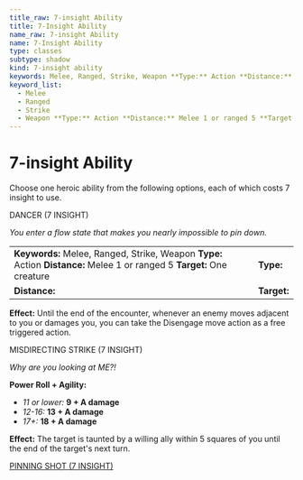 ```yaml
---
title_raw: 7-insight Ability
title: 7-Insight Ability
name_raw: 7-insight Ability
name: 7-Insight Ability
type: classes
subtype: shadow
kind: 7-insight ability
keywords: Melee, Ranged, Strike, Weapon **Type:** Action **Distance:** Melee 1 or ranged 5 **Target:** One creature
keyword_list:
  - Melee
  - Ranged
  - Strike
  - Weapon **Type:** Action **Distance:** Melee 1 or ranged 5 **Target:** One creature
---
```


# 7-insight Ability

Choose one heroic ability from the following options, each of which costs 7 insight to use.

DANCER (7 INSIGHT)

*You enter a flow state that makes you nearly impossible to pin down.*

|                                                                                                                         |             |
| :---------------------------------------------------------------------------------------------------------------------- | :---------- |
| **Keywords:** Melee, Ranged, Strike, Weapon **Type:** Action **Distance:** Melee 1 or ranged 5 **Target:** One creature | **Type:**   |
| **Distance:**                                                                                                           | **Target:** |

**Effect:** Until the end of the encounter, whenever an enemy moves adjacent to you or damages you, you can take the Disengage move action as a free triggered action.

MISDIRECTING STRIKE (7 INSIGHT)

*Why are you looking at ME?!*

**Power Roll + Agility:**

- *11 or lower:* **9 + A damage**
- *12-16:* **13 + A damage**
- *17+:* **18 + A damage**

**Effect:** The target is taunted by a willing ally within 5 squares of you until the end of the target's next turn.

[PINNING SHOT (7 INSIGHT)](./Pinning%20Shot.md)
